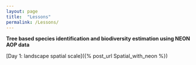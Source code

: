 ```yaml
---
layout: page
title:  "Lessons"
permalink: /Lessons/
---
```


**Tree based species identification and biodiversity estimation using NEON AOP data**

[Day 1: landscape spatial scale]({% post_url Spatial_with_neon %})
